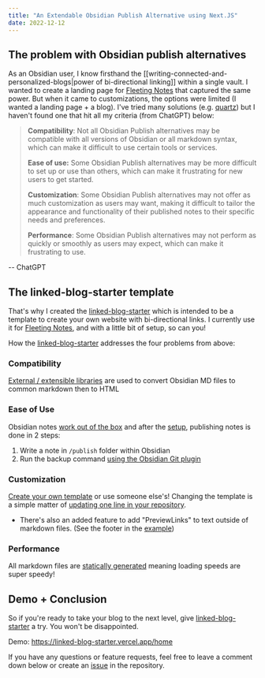 ```yaml
---
title: "An Extendable Obsidian Publish Alternative using Next.JS"
date: 2022-12-12
---
```

## The problem with Obsidian publish alternatives
As an Obsidian user, I know firsthand the [[writing-connected-and-personalized-blogs|power of bi-directional linking]] within a single vault. I wanted to create a landing page for [Fleeting Notes](https://www.fleetingnotes.app/) that captured the same power. But when it came to customizations, the options were limited (I wanted a landing page + a blog). I've tried many solutions (e.g. [quartz](https://github.com/jackyzha0/quartz)) but I haven't found one that hit all my criteria (from ChatGPT) below:

> **Compatibility**: Not all Obsidian Publish alternatives may be compatible with all versions of Obsidian or all markdown syntax, which can make it difficult to use certain tools or services. 
> 
> **Ease of use:** Some Obsidian Publish alternatives may be more difficult to set up or use than others, which can make it frustrating for new users to get started.
> 
> **Customization**: Some Obsidian Publish alternatives may not offer as much customization as users may want, making it difficult to tailor the appearance and functionality of their published notes to their specific needs and preferences.
> 
> **Performance**: Some Obsidian Publish alternatives may not perform as quickly or smoothly as users may expect, which can make it frustrating to use.

-- ChatGPT

## The linked-blog-starter template
That's why I created the [linked-blog-starter](https://github.com/matthewwong525/linked-blog-starter) which is intended to be a template to create your own website with bi-directional links. I currently use it for [Fleeting Notes](https://www.fleetingnotes.app/), and with a little bit of setup, so can you!

How the [linked-blog-starter](https://github.com/matthewwong525/linked-blog-starter) addresses the four problems from above:

### Compatibility
[External / extensible libraries](https://linked-blog-starter.vercel.app/linked-blog-starter-does-not-reinvent-wheel) are used to convert Obsidian MD files to common markdown then to HTML

### Ease of Use
Obsidian notes [work out of the box](https://linked-blog-starter.vercel.app/works-out-of-the-box-with-markdown-files) and after the [setup](https://linked-blog-starter.vercel.app/publish-your-obsidian-notes-with-linked-blog-starter), publishing notes is done in 2 steps:
1. Write a note in `/publish` folder within Obsidian
2. Run the backup command [using the Obsidian Git plugin](https://linked-blog-starter.vercel.app/connect-obsidian-vault-with-github)

### Customization
[Create your own template](https://linked-blog-starter.vercel.app/deploy-a-custom-linked-blog-starter) or use someone else's! Changing the template is a simple matter of [updating one line in your repository](https://linked-blog-starter.vercel.app/update-publish-settings-github-actions).
- There's also an added feature to add "PreviewLinks" to text outside of markdown files. (See the footer in the [example](https://linked-blog-starter.vercel.app/home))

### Performance
All markdown files are [statically generated](https://linked-blog-starter.vercel.app/statically-generated) meaning loading speeds are super speedy!

## Demo + Conclusion
So if you're ready to take your blog to the next level, give [linked-blog-starter](https://github.com/matthewwong525/linked-blog-starter) a try. You won't be disappointed.

Demo: https://linked-blog-starter.vercel.app/home

If you have any questions or feature requests, feel free to leave a comment down below or create an [issue](https://github.com/matthewwong525/linked-blog-starter/issues) in the repository.
